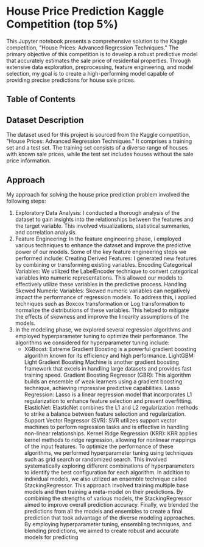 # House Price Prediction Kaggle Competition (top 5%)
This Jupyter notebook presents a comprehensive solution to the Kaggle competition, "House Prices: Advanced Regression Techniques." The primary objective of this competition is to develop a robust predictive model that accurately estimates the sale price of residential properties. Through extensive data exploration, preprocessing, feature engineering, and model selection, my goal is to create a high-performing model capable of providing precise predictions for house sale prices.

## Table of Contents 

## Dataset Description
The dataset used for this project is sourced from the Kaggle competition, "House Prices: Advanced Regression Techniques." It comprises a training set and a test set. The training set consists of a diverse range of houses with known sale prices, while the test set includes houses without the sale price information.

## Approach
My approach for solving the house price prediction problem involved the following steps:
1. Exploratory Data Analysis: I conducted a thorough analysis of the dataset to gain insights into the relationships between the features and the target variable. This involved visualizations, statistical summaries, and correlation analysis.
2. Feature Engineering: In the feature engineering phase, i employed various techniques to enhance the dataset and improve the predictive power of our models. Some of the key feature engineering steps we performed include:
Creating Derived Features: I generated new features by combining or transforming existing variables.
Encoding Categorical Variables: We utilized the LabelEncoder technique to convert categorical variables into numeric representations. This allowed our models to effectively utilize these variables in the predictive process.
Handling Skewed Numeric Variables: Skewed numeric variables can negatively impact the performance of regression models. To address this, i applied techniques such as Boxcox transformation or Log transformation to normalize the distributions of these variables. This helped to mitigate the effects of skewness and improve the linearity assumptions of the models.
3. In the modeling phase, we explored several regression algorithms and employed hyperparameter tuning to optimize their performance. The algorithms we considered for hyperparameter tuning include:
   - XGBoost: Extreme Gradient Boosting is a powerful gradient boosting algorithm known for its efficiency and high performance.
   LightGBM: Light Gradient Boosting Machine is another gradient boosting framework that excels in handling large datasets and provides fast training speed.
   Gradient Boosting Regressor (GBR): This algorithm builds an ensemble of weak learners using a gradient boosting technique, achieving impressive predictive capabilities.
   Lasso Regression: Lasso is a linear regression model that incorporates L1 regularization to enhance feature selection and prevent overfitting.
   ElasticNet: ElasticNet combines the L1 and L2 regularization methods to strike a balance between feature selection and regularization.
   Support Vector Regressor (SVR): SVR utilizes support vector machines to perform regression tasks and is effective in handling non-linear relationships.
   Kernel Ridge Regression (KRR): KRR applies kernel methods to ridge regression, allowing for nonlinear mappings of the input features.
   To optimize the performance of these algorithms, we performed hyperparameter tuning using techniques such as grid search or randomized search. This involved systematically exploring different combinations of hyperparameters to identify the best configuration for each algorithm.
   In addition to individual models, we also utilized an ensemble technique called StackingRegressor. This approach involved training multiple base models and then training a meta-model on their predictions. By combining the strengths of various models, the StackingRegressor aimed to improve overall prediction accuracy.
   Finally, we blended the predictions from all the models and ensembles to create a final prediction that took advantage of the diverse modeling approaches.
   By employing hyperparameter tuning, ensembling techniques, and blending predictions, we aimed to create robust and accurate models for predicting
